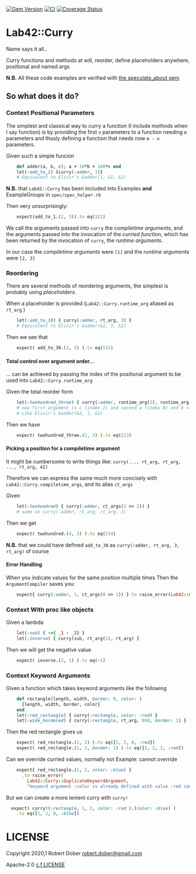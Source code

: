 [![Gem Version](http://img.shields.io/gem/v/lab42_curry.svg)](https://rubygems.org/gems/lab42_curry)
[![CI](https://github.com/robertdober/lab42_curry/workflows/CI/badge.svg)](https://github.com/robertdober/lab42_curry/actions)
[![Coverage Status](https://coveralls.io/repos/github/RobertDober/lab42_curry/badge.svg?branch=master)](https://coveralls.io/github/RobertDober/lab42_curry?branch=master)

# Lab42::Curry

Name says it all..

Curry functions and methods at will, reorder, define placeholders anywhere, positional and named args

**N.B.** All these code examples are verified with [the speculate_about gem](https://rubygems.org/gems/speculate_about/)

## So what does it do?

### Context Positional Parameters

The simplest and classical way to curry a function (I include _methods_ when I say function) is by providing the first
`n` parameters to a function needing `m` parameters and thusly defining a function that needs now `m - n` parameters.

Given such a simple funcion
```ruby
    def adder(a, b, c); a + 10*b + 100*c end
    let(:add_to_1) {curry(:adder, 1)}
    # Equivalent to Elixir's &adder(1, &1, &2)
```
**N.B.** that `Lab42::Curry` has been included into Examples **and** ExampleGroups in `spec/spec_helper.rb`

Then very unsurprisingly:
```ruby
    expect(add_to_1.(2, 3)).to eq(321)
```

We call the arguments passed into `curry` the _compiletime arguments_, and the arguments passed into the
invocation of the _curried function_, which has been returned by the invocation of `curry`, the _runtime arguments_.

In our case the _compiletime arguments_ were `[1]`  and the _runtime arguments_ were `[2, 3]`

### Reordering

There are several methods of reordering arguments, the simplest is probably using _placeholders_.

When a placeholder is provided (`Lab42::Curry.runtime_arg` aliased as `rt_arg` )
```ruby
    let(:add_to_30) { curry(:adder, rt_arg, 3) }
    # Equivalent to Elixir's &adder(&1, 3, &2)
```
Then we see that
```ruby
    expect( add_to_30.(1, 5) ).to eq(531)
```
#### Total control over argument order...

... can be achieved by passing the index of the positional argument to be used into `Lab42::Curry.runtime_arg`

Given the total reorder form
```ruby
    let(:twohundred_three) { curry(:adder, runtime_arg(2), runtime_arg(0), 1) }
    # now first argument is c (index 2) and second a (index 0) and b = 1
    # Like Elixir's &adder(&2, 1, &1)
```
Then we have
```ruby
    expect( twohundred_three.(2, 3) ).to eq(213)
```

#### Picking a position for a compiletime argument

It might be cumbersome to write things like: `curry(..., rt_arg, rt_arg, ..., rt_arg, 42)`

Therefore we can express the same much more concisely with `Lab42::Curry.compiletime_args`, and its alias `ct_args`

Given
```ruby
    let(:twohundred) { curry(:adder, ct_args(2 => 2)) }
    # same as curry(:adder, rt_arg, rt_arg, 2)
```
Then we get
```ruby
    expect( twohundred.(4, 3) ).to eq(234)
```

**N.B.** that we could have defined `add_to_30` as `curry(:adder, rt_arg, 3, rt_arg)` of course


#### Error Handling

When you indicate values for the same position multiple times
Then the `ArgumentCompiler` saves you:
```ruby
    expect{ curry(:adder, 1, ct_args(0 => 1)) }.to raise_error(Lab42::Curry::DuplicatePositionSpecification)
```

### Context With proc like objects

Given a lambda
```ruby
    let(:sub) { ->{ _1 - _2} }
    let(:inverse) { curry(sub, rt_arg(1), rt_arg) }
```
Then we will get the negative value
```ruby
    expect( inverse.(2, 1) ).to eq(-1)
```

### Context Keyword Arguments

Given a function which takes keyword arguments like the following
```ruby
    def rectangle(length, width, border: 0, color: )
      [length, width, border, color]
    end
    let(:red_rectangle) { curry(:rectangle, color: :red) }
    let(:wide_bordered) { curry(:rectangle, rt_arg, 999, border: 1) }
```

Then the red rectangle gives us
```ruby
    expect( red_rectangle.(1, 2) ).to eq([1, 2, 0, :red])
    expect( red_rectangle.(1, 2, border: 1) ).to eq([1, 2, 1, :red])
```

Can we override curried values, normally not
Example: cannot override
```ruby
    expect{ red_rectangle.(1, 2, color: :blue) }
      .to raise_error(
        Lab42::Curry::DuplicateKeywordArgument,
        "keyword argument :color is already defined with value :red cannot override with :blue")
```

But we can create a more lenient curry with `curry!`
```ruby
  expect( curry!(:rectangle, 1, 2, color: :red ).(color: :blue) )
    .to eq([1, 2, 0, :blue])
```



# LICENSE

Copyright 2020,1 Robert Dober robert.dober@gmail.com

Apache-2.0 [c.f LICENSE](LICENSE)
